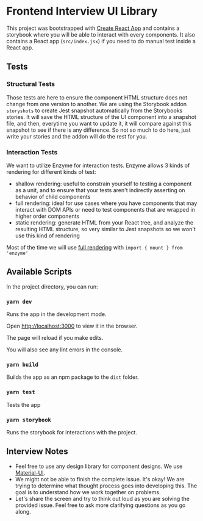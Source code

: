 # Frontend Interview UI Library

This project was bootstrapped with [Create React App](https://github.com/facebook/create-react-app) and contains a storybook where you will be able to interact with every components. It also contains a React app (`src/index.jsx`) if you need to do manual test inside a React app.

## Tests

### Structural Tests

Those tests are here to ensure the component HTML structure does not change from one version to another.
We are using the Storybook addon `storyshots` to create Jest snapshot automatically from the Storybooks stories. It will save the HTML structure of the UI component into a snapshot file, and then, everytime you want to update it, it will compare against this snapshot to see if there is any difference. So not so much to do here, just write your stories and the addon will do the rest for you.

### Interaction Tests

We want to utilize Enzyme for interaction tests. Enzyme allows 3 kinds of rendering for different kinds of test:

- shallow rendering: useful to constrain yourself to testing a component as a unit, and to ensure that your tests aren't indirectly asserting on behavior of child components
- full rendering: ideal for use cases where you have components that may interact with DOM APIs or need to test components that are wrapped in higher order components
- static rendering: generate HTML from your React tree, and analyze the resulting HTML structure, so very similar to Jest snapshots so we won't use this kind of rendering

Most of the time we will use [full rendering](https://airbnb.io/enzyme/docs/api/mount.html) with `import { mount } from 'enzyme'`

## Available Scripts

In the project directory, you can run:

### `yarn dev`

Runs the app in the development mode.

Open [http://localhost:3000](http://localhost:3000) to view it in the browser.

The page will reload if you make edits.

You will also see any lint errors in the console.

### `yarn build`

Builds the app as an npm package to the `dist` folder.

### `yarn test`

Tests the app

### `yarn storybook`

Runs the storybook for interactions with the project.

## Interview Notes

- Feel free to use any design library for component designs. We use [Material-UI](https://material-ui.com).
- We might not be able to finish the complete issue. It's okay! We are trying to determine what thought process goes into developing this. The goal is to understand how we work together on problems.
- Let's share the screen and try to think out loud as you are solving the provided issue. Feel free to ask more clarifying questions as you go along.
